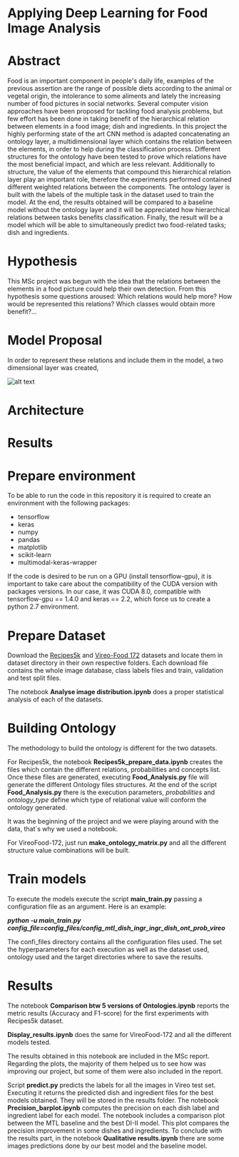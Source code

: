 # Applying Deep Learning for Food Image Analysis

# Abstract

Food is an important component in people's daily life, examples of the
previous assertion are the range of possible diets according to the animal or
vegetal origin, the intolerance to some aliments and lately the increasing number
of food pictures in social networks. Several computer vision approaches have
been proposed for tackling food analysis problems, but few effort has been done
in taking benefit of the hierarchical relation between elements in a food image;
dish and ingredients.
In this project the highly performing state of the art CNN method is
adapted concatenating an ontology layer, a multidimensional layer which contains
the relation between the elements, in order to help during the classification
process. Different structures for the ontology have been tested to prove which
relations have the most beneficial impact, and which are less relevant. Additionally
to structure, the value of the elements that compound this hierarchical
relation layer play an important role, therefore the experiments performed contained
different weighted relations between the components. The ontology layer
is built with the labels of the multiple task in the dataset used to train the model.
At the end, the results obtained will be compared to a baseline model without
the ontology layer and it will be appreciated how hierarchical relations between
tasks benefits classification. Finally, the result will be a model which will be
able to simultaneously predict two food-related tasks; dish and ingredients.

# Hypothesis

This MSc project was begun with the idea that the relations between the elements in a food picture could help their own detection. From this hypothesis some questions aroused: Which relations would help more? How would be represented this relations? Which classes would obtain more benefit?...  

# Model Proposal

In order to represent these relations and include them in the model, a two dimensional layer was created, 

![alt text](../images/Ontology_structure.jpg)

# Architecture

# Results

# Prepare environment

To be able to run the code in this repository it is required to create an environment with the following packages:

* tensorflow
* keras
* numpy
* pandas
* matplotlib
* scikit-learn
* multimodal-keras-wrapper

If the code is desired to be run on a GPU (install tensorflow-gpu), it is important to take care about the compatibility of the CUDA version with packages versions. In our case, it was CUDA 8.0, compatible with tensorflow-gpu == 1.4.0 and keras == 2.2, which force us to create a python 2.7 environment.

# Prepare Dataset

Download the [Recipes5k](http://www.ub.edu/cvub/recipes5k/) and [Vireo-Food 172](http://vireo.cs.cityu.edu.hk/VireoFood172/) datasets and locate them in dataset directory in their own respective folders. Each download file contains the whole image database, class labels files and train, validation and test split files. 

The notebook **Analyse image distribution.ipynb** does a proper statistical analysis of each of the datasets.

# Building Ontology
 
The  methodology to build the ontology is different for the two datasets.

For Recipes5k, the notebook **Recipes5k_prepare_data.ipynb** creates the files which contain the different relations, probabilities and concepts list. Once these files are generated, executing **Food_Analysis.py** file will generate the different Ontology files structures. At the end of the script **Food_Analysis.py** there is the execution parameters, _probabilities_ and _ontology_type_ define which type of relational value will conform the ontology generated.

It was the beginning of the project and we were playing around with the data, that´s why we used a notebook. 

For VireoFood-172, just run **make_ontology_matrix.py** and all the different structure value combinations will be built.

# Train models

To execute the models execute the script **main_train.py** passing a configuration file as an argument. Here is an example:

**_python -u main_train.py config_file=config_files/config_mtl_dish_ingr_ingr_dish_ont_prob_vireo_**

The confi_files directory contains all the configuration files used. The set the hyperparameters for each execution as well as the dataset used, ontology used and the target directories where to save the results.


# Results

The notebook **Comparison btw 5 versions of Ontologies.ipynb** reports the metric results (Accuracy and F1-score) for the first experiments with Recipes5k dataset.

**Display_results.ipynb** does the same for VireoFood-172 and all the different models tested. 

The results obtained in this notebook are included in the MSc report. Regarding the plots, the majority of them helped us to see how was improving our project, but some of them were also included in the report.

Script **predict.py** predicts the labels for all the images in Vireo test set. Executing it returns the predicted dish and ingredient files for the best models obtained. They will be stored in the results folder. The notebook **Precision_barplot.ipynb** computes the precision on each dish label and ingredient label for each model. The notebook includes a comparison plot between the MTL baseline and the best DI-II model. This plot compares the precision improvement in some dishes and ingredients. To conclude with the results part, in the notebook **Qualitative results.ipynb** there are some images predictions done by our best model and the baseline model.
